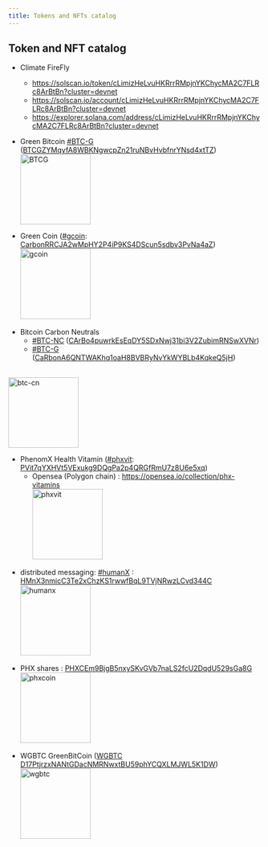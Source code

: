 ```yaml
---
title: Tokens and NFTs catalog
---
```

## Token and NFT catalog

- Climate FireFly 
  - https://solscan.io/token/cLimizHeLvuHKRrrRMpjnYKChycMA2C7FLRc8ArBtBn?cluster=devnet
  - https://solscan.io/account/cLimizHeLvuHKRrrRMpjnYKChycMA2C7FLRc8ArBtBn?cluster=devnet
  - https://explorer.solana.com/address/cLimizHeLvuHKRrrRMpjnYKChycMA2C7FLRc8ArBtBn?cluster=devnet

- Green Bitcoin  [#BTC-G][11] ([BTCGZYMqyfA8WBKNgwcpZn21ruNBvHvbfnrYNsd4xtTZ][12])
<br> ![BTCG](https://cdn.jsdelivr.net/gh/PurpleZone/NFTs@latest/btcg/btc-g.svg)

[11]:  https://solscan.io/token/BTCGZYMqyfA8WBKNgwcpZn21ruNBvHvbfnrYNsd4xtTZ?cluster=devnet
[12]:  https://explorer.solana.com/address/BTCGZYMqyfA8WBKNgwcpZn21ruNBvHvbfnrYNsd4xtTZ?cluster=devnet

- Green Coin ([#gcoin][1]: [CarbonRRCJA2wMpHY2P4iP9KS4DScun5sdbv3PvNa4aZ][2]) 
<br>  ![gcoin](https://cdn.jsdelivr.net/gh/PurpleZone/NFTs@master/gcoin/gcoin.svg)

[1]: https://gateway.ipfs.io/ipns/QmTo1AnNH7Snu37Dotphw2fX54u1S5VLFpnnERN7GbyUrW/
[2]: https://explorer.solana.com/address/CarbonRRCJA2wMpHY2P4iP9KS4DScun5sdbv3PvNa4aZ

- Bitcoin Carbon Neutrals
   - [#BTC-NC][13] ([CArBo4puwrkEsEqDY5SDxNwj31bi3V2ZubimRNSwXVNr][14])
   - [#BTC-G][15] ([CaRbonA6QNTWAKhq1oaH8BVBRyNvYkWYBLb4KqkeQ5jH][16])

<br> ![btc-cn](https://cdn.jsdelivr.net/gh/PurpleZone/NFTs@master/btcg/btc-g.svg)

[13]: https://solscan.io/token/CArBo4puwrkEsEqDY5SDxNwj31bi3V2ZubimRNSwXVNr?cluster=devnet
[14]: https://explorer.solana.com/address/CArBo4puwrkEsEqDY5SDxNwj31bi3V2ZubimRNSwXVNr?cluster=devnet
[15]: https://solscan.io/token/CaRbonA6QNTWAKhq1oaH8BVBRyNvYkWYBLb4KqkeQ5jH?cluster=devnet
[16]: https://explorer.solana.com/address/CaRbonA6QNTWAKhq1oaH8BVBRyNvYkWYBLb4KqkeQ5jH?cluster=devnet


  
- PhenomX Health Vitamin ([#phxvit][3]: [PVit7qYXHVt5VExukg9DQgPa2p4QRGfRmU7z8U6e5xq][4])
   - Opensea (Polygon chain) : https://opensea.io/collection/phx-vitamins
<br> ![phxvit](https://cdn.jsdelivr.net/gh/PurpleZone/NFTs@latest/vitamins/vitamins.svg)

[3]: vitamins
[4]: https://explorer.solana.com/address/PVit7qYXHVt5VExukg9DQgPa2p4QRGfRmU7z8U6e5xq?cluster=devnet
[4b]: https://solscan.io/token/PVit7qYXHVt5VExukg9DQgPa2p4QRGfRmU7z8U6e5xq

- distributed messaging: [#humanX][9] : [HMnX3nmicC3Te2xChzKS1rwwfBqL9TVjNRwzLCvd344C][10]
<br> ![humanx](https://cdn.jsdelivr.net/gh/PurpleZone/NFTs@latest/humanX/humanx.svg)

[9]: humanX
[10]: https://explorer.solana.com/address/HMnX3nmicC3Te2xChzKS1rwwfBqL9TVjNRwzLCvd344C?cluster=devnet

- PHX shares : [PHXCEm9BjgB5nxySKvGVb7naLS2fcU2DqdU529sGa8G][6]
<br> ![phxcoin](https://cdn.jsdelivr.net/gh/PurpleZone/NFTs@latest/phxcoin/phxcoin.svg)

[5]: phxcoin
[6]: https://explorer.solana.com/address/PHXCEm9BjgB5nxySKvGVb7naLS2fcU2DqdU529sGa8G

- WGBTC GreenBitCoin ([WGBTC][7] [D17PtjrzxNANtGDacNMRNwxtBU59phYCQXLMJWL5K1DW][8])
<br> ![wgbtc](https://cdn.jsdelivr.net/gh/PurpleZone/NFTs@master/wgbtc/wgbtc.svg)
  
[7]: https://solscan.io/token/D17PtjrzxNANtGDacNMRNwxtBU59phYCQXLMJWL5K1DW?cluster=devnet
[8]: https://explorer.solana.com/address/D17PtjrzxNANtGDacNMRNwxtBU59phYCQXLMJWL5K1DW?cluster=devnet




<style>
img { width: 140px; }
</style>
